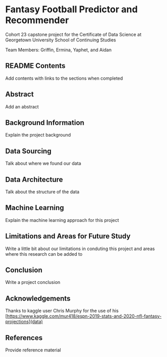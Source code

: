 # Fantasy Football Predictor and Recommender

Cohort 23 capstone project for the Certificate of Data Science at Georgetown University School of Continuing Studies

Team Members: Griffin, Ermina, Yaphet, and Aidan

## README Contents

Add contents with links to the sections when completed

## Abstract

Add an abstract

## Background Information

Explain the project background

## Data Sourcing

Talk about where we found our data

## Data Architecture

Talk about the structure of the data

## Machine Learning

Explain the machine learning approach for this project

## Limitations and Areas for Future Study

Write a little bit about our limitations in conduting this project and areas where this research can be added to

## Conclusion
 
 Write a project conclusion
 
 ## Acknowledgements
 
Thanks to kaggle user Chris Murphy for the use of his [https://www.kaggle.com/mur418/espn-2019-stats-and-2020-nfl-fantasy-projections](data)

## References

Provide reference material
